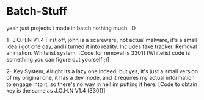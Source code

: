 # Batch-Stuff
yeah just projects i made in batch nothing much.
:D

1- J.O.H.N V1.4 First off, john is a scareware, not actual malware, it's a small idea i got one day, and i turned it into reality.
Includes fake tracker.
Removal animation.
Whitelist system.
[Code for removal is 3301]
[Whitelist code is something you can figure out yourself ;)]


2- Key System, Alright its a lazy one indeed, but yes, it's just a small version of my original one, it has a dev mode, and it requires my
actual information to engage into it, so there's no way in hell im putting it here.
[Code to obtain key is the same as J.O.H.N V1.4 (3301)]
